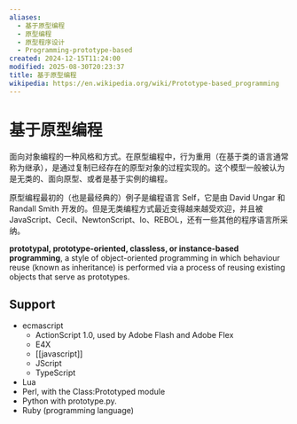 ```yaml
---
aliases:
  - 基于原型编程
  - 原型编程
  - 原型程序设计
  - Programming-prototype-based
created: 2024-12-15T11:24:00
modified: 2025-08-30T20:23:37
title: 基于原型编程
wikipedia: https://en.wikipedia.org/wiki/Prototype-based_programming
---
```


# 基于原型编程

面向对象编程的一种风格和方式。在原型编程中，行为重用（在基于类的语言通常称为继承），是通过复制已经存在的原型对象的过程实现的。这个模型一般被认为是无类的、面向原型、或者是基于实例的编程。

原型编程最初的（也是最经典的）例子是编程语言 Self，它是由 David Ungar 和 Randall Smith 开发的。但是无类编程方式最近变得越来越受欢迎，并且被 JavaScript、Cecil、NewtonScript、Io、REBOL，还有一些其他的程序语言所采纳。

**prototypal, prototype-oriented, classless, or instance-based programming**, a style of object-oriented programming in which behaviour reuse (known as inheritance) is performed via a process of reusing existing objects that serve as prototypes.

## Support

  - ecmascript
    - ActionScript 1.0, used by Adobe Flash and Adobe Flex
    - E4X
    - [[javascript]]
    - JScript
    - TypeScript
  - Lua
  - Perl, with the Class:Prototyped module
  - Python with prototype.py.
  - Ruby (programming language)
